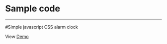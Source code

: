 Sample code
===================
-----------------------------------------------------------
#Simple javascript CSS alarm clock

View [<i class="icon-link"></i> Demo](http://alien.solutions/codes/alarm)